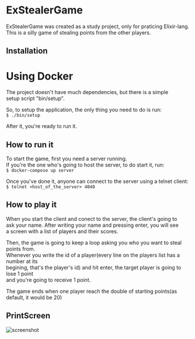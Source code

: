 ExStealerGame
========

ExStealerGame was created as a study project, only for praticing Elixir-lang.  
This is a silly game of stealing points from the other players.

Installation
------------

# Using Docker

The project doesn't have much dependencies, but there is a simple  
setup script "bin/setup".  

So, to setup the application, the only thing you need to do is run:  
`$ ./bin/setup`

After it, you're ready to run it.

How to run it
-------------

To start the game, first you need a server running.  
If you're the one who's going to host the server, to do start it, run:  
`$ docker-compose up server`

Once you've done it, anyone can connect to the server using a telnet client:  
`$ telnet <host_of_the_server> 4040`

How to play it
--------------

When you start the client and conect to the server, the client's going to  
ask your name. After writing your name and pressing enter, you will see  
a screen with a list of players and their scores.  

Then, the game is going to keep a loop asking you who you want to steal points from.  
Whenever you write the id of a player(every line on the players list has a number at its  
begining, that's the player's id) and hit enter, the target player is going to lose 1 point  
and you're going to receive 1 point.

The game ends when one player reach the double of starting points(as default, it would be 20)

PrintScreen
-----------

![screenshot](https://github.com/kleberngueriero/ex_stealer_game/blob/master/screenshot.png)

